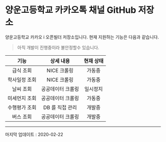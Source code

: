 # 양운고등학교 카카오톡 채널 GitHub 저장소

양운고등학교 카카오 i 오픈빌더 저장소입니다. 현재 지원하는 기능은 다음과 같습니다.

>아직 개발이 진행중이라 불안정할수 있습니다.

| 기능 | 상세 내용 | 현재 상태 |
|:--------:|:--------:|:--------:|
| 급식 조회 | NICE 크롤링 | 가동중 |
| 학사일정 조회 | NICE 크롤링 | 가동중 |
| 날씨 조회 | 공공데이터 크롤링 | 일시정지 |
| 미세먼지 조회 | 공공데이터 크롤링 | 가동중 |
| 수행평가 조회 | DB 를 직접 관리 | 개발중 |
| 버스 조회 | 공공데이터 크롤링 | 개발중 |

---
마지막 업데이트 : 2020-02-22
